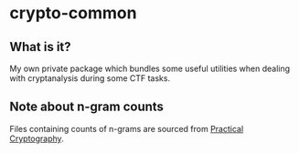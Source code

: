 # crypto-common

## What is it?

My own private package which bundles some useful utilities when dealing with cryptanalysis during some CTF tasks.

## Note about n-gram counts

Files containing counts of n-grams are sourced from [Practical Cryptography](http://practicalcryptography.com/cryptanalysis/letter-frequencies-various-languages/english-letter-frequencies/).